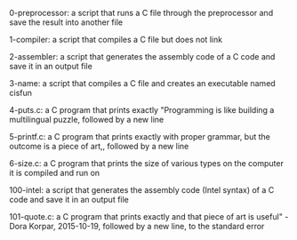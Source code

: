 0-preprocessor:  a script that runs a C file through the preprocessor and save the result into another file

1-compiler: a script that compiles a C file but does not link

2-assembler: a script that generates the assembly code of a C code and save it in an output file

3-name: a script that compiles a C file and creates an executable named cisfun

4-puts.c: a C program that prints exactly "Programming is like building a multilingual puzzle, followed by a new line

5-printf.c: a C program that prints exactly with proper grammar, but the outcome is a piece of art,, followed by a new line

6-size.c:  a C program that prints the size of various types on the computer it is compiled and run on

100-intel:  a script that generates the assembly code (Intel syntax) of a C code and save it in an output file

101-quote.c: a C program that prints exactly and that piece of art is useful" - Dora Korpar, 2015-10-19, followed by a new line, to the standard error
